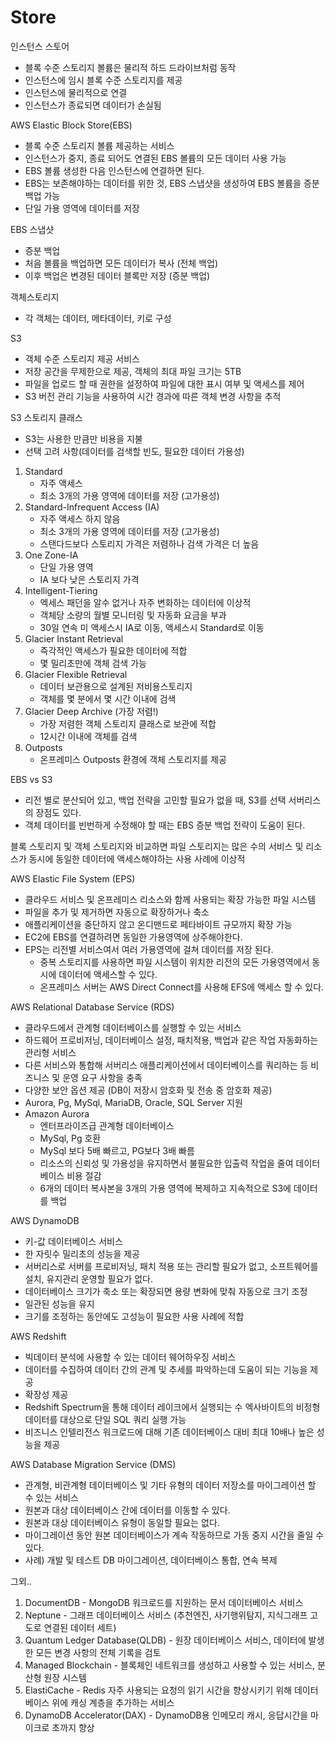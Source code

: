 # Store

인스턴스 스토어
- 블록 수준 스토리지 볼륨은 물리적 하드 드라이브처럼 동작
- 인스턴스에 임시 블록 수준 스토리지를 제공
- 인스턴스에 물리적으로 연결
- 인스턴스가 종료되면 데이터가 손실됨

AWS Elastic Block Store(EBS)
- 블록 수준 스토리지 볼륨 제공하는 서비스
- 인스턴스가 중지, 종료 되어도 연결된 EBS 볼륨의 모든 데이터 사용 가능
- EBS 볼륨 생성한 다음 인스턴스에 연결하면 된다.
- EBS는 보존해야하는 데이터를 위한 것, EBS 스냅샷을 생성하여 EBS 볼륨을 증분 백업 가능
- 단일 가용 영역에 데이터를 저장

EBS 스냅샷
- 증분 백업
- 처음 볼륨을 백업하면 모든 데이터가 복사 (전체 백업)
- 이후 백업은 변경된 데이터 블록만 저장 (증분 백업)

객체스토리지
- 각 객체는 데이터, 메타데이터, 키로 구성

S3
- 객체 수준 스토리지 제공 서비스
- 저장 공간을 무제한으로 제공, 객체의 최대 파일 크기는 5TB
- 파일을 업로드 할 때 권한을 설정하여 파일에 대한 표시 여부 및 액세스를 제어
- S3 버전 관리 기능을 사용하여 시간 경과에 따른 객체 변경 사항을 추적

S3 스토리지 클래스
- S3는 사용한 만큼만 비용을 지불
- 선택 고려 사항(데이터를 검색할 빈도, 필요한 데이터 가용성)
1.  Standard
    - 자주 액세스
    - 최소 3개의 가용 영역에 데이터를 저장 (고가용성)
2. Standard-Infrequent Access (IA)
    - 자주 액세스 하지 않음
    - 최소 3개의 가용 영역에 데이터를 저장 (고가용성)
    - 스탠다드보다 스토리지 가격은 저렴하나 검색 가격은 더 높음
3. One Zone-IA
    - 단일 가용 영역
    - IA 보다 낮은 스토리지 가격
4. Intelligent-Tiering
    - 엑세스 패던을 알수 없거나 자주 변화하는 데이터에 이상적
    - 객체당 소량의 월별 모니터링 및 자동화 요금을 부과
    - 30일 연속 미 액세스시 IA로 이동, 액세스시 Standard로 이동
5. Glacier Instant Retrieval
    - 즉각적인 액세스가 필요한 데이터에 적합
    - 몇 밀리초만에 객체 검색 가능
6. Glacier Flexible Retrieval
    - 데이터 보관용으로 설계된 저비용스토리지
    - 객체를 몇 분에서 몇 시간 이내에 검색
7. Glacier Deep Archive (가장 저렴!)
    - 가장 저렴한 객체 스토리지 클래스로 보관에 적합
    - 12시간 이내에 객체를 검색
8. Outposts
    - 온프레미스 Outposts 환경에 객체 스토리지를 제공

EBS vs S3
- 리전 별로 분산되어 있고, 백업 전략을 고민할 필요가 없을 때, S3를 선택 서버리스의 장점도 있다.
- 객체 데이터를 빈번하게 수정해야 할 때는 EBS 증분 백업 전략이 도움이 된다.

블록 스토리지 및 객체 스토리지와 비교하면 파일 스토리지는 많은 수의 서비스 및 리소스가 동시에 동일한 데이터에 액세스해야하는 사용 사례에 이상적

AWS Elastic File System (EPS)
- 클라우드 서비스 및 온프레미스 리소스와 함께 사용되는 확장 가능한 파일 시스템
- 파일을 추가 및 제거하면 자동으로 확장하거나 축소
- 애플리케이션을 중단하지 않고 온디맨드로 페타바이트 규모까지 확장 가능
- EC2에 EBS를 연결하려면 동일한 가용영역에 상주해야한다.
- EPS는 리전별 서비스여서 여러 가용영역에 걸쳐 데이터를 저장 된다.
  - 중복 스토리지를 사용하면 파일 시스템이 위치한 리전의 모든 가용영역에서 동시에 데이터에 액세스할 수 있다.
  - 온프레미스 서버는 AWS Direct Connect를 사용해 EFS에 액세스 할 수 있다.

AWS Relational Database Service (RDS)
- 클라우드에서 관계형 데이터베이스를 실행할 수 있는 서비스
- 하드웨어 프로비저닝, 데이터베이스 설정, 패치적용, 백업과 같은 작업 자동화하는 관리형 서비스
- 다른 서비스와 통합해 서버리스 애플리케이션에서 데이터베이스를 쿼리하는 등 비즈니스 및 운영 요구 사항을 충족
- 다양한 보안 옵션 제공 (DB이 저장시 암호화 및 전송 중 암호화 제공)
- Aurora, Pg, MySql, MariaDB, Oracle, SQL Server 지원
- Amazon Aurora
  - 엔터프라이즈급 관계형 데이터베이스
  - MySql, Pg 호환
  - MySql 보다 5배 빠르고, PG보다 3배 빠름
  - 리소스의 신뢰성 및 가용성을 유지하면서 불필요한 입출력 작업을 줄여 데이터베이스 비용 절감
  - 6개의 데이터 복사본을 3개의 가용 영역에 복제하고 지속적으로 S3에 데이터를 백업

AWS DynamoDB
- 키-값 데이터베이스 서비스
- 한 자릿수 밀리초의 성능을 제공
- 서버리스로 서버를 프로비저닝, 패치 적용 또는 관리할 필요가 없고, 소프트웨어를 설치, 유지관리 운영할 필요가 없다.
- 데이터베이스 크기가 축소 또는 확장되면 용량 변화에 맞춰 자동으로 크기 조정
- 일관된 성능을 유지
- 크기를 조정하는 동안에도 고성능이 필요한 사용 사례에 적합

AWS Redshift
- 빅데이터 분석에 사용할 수 있는 데이터 웨어하우징 서비스
- 데이터를 수집하여 데이터 간의 관계 및 추세를 파악하는데 도움이 되는 기능을 제공
- 확장성 제공
- Redshift Spectrum을 통해 데이터 레이크에서 실행되는 수 엑사바이트의 비정형 데이터를 대상으로 단일 SQL 쿼리 실행 가능
- 비즈니스 인텔리전스 워크로드에 대해 기존 데이터베이스 대비 최대 10배나 높은 성능을 제공

AWS Database Migration Service (DMS)
- 관계형, 비관계형 데이터베이스 및 기타 유형의 데이터 저장소를 마이그레이션 할 수 있는 서비스
- 원본과 대상 데이터베이스 간에 데이터를 이동할 수 있다.
- 원본과 대상 데이터베이스 유형이 동일할 필요는 없다.
- 마이그레이션 동안 원본 데이터베이스가 계속 작동하므로 가동 중지 시간을 줄일 수 있다.
- 사례) 개발 및 테스트 DB 마이그레이션, 데이터베이스 통합, 연속 복제

그외..
1. DocumentDB - MongoDB 워크로드를 지원하는 문서 데이터베이스 서비스
2. Neptune - 그래프 데이터베이스 서비스 (추천엔진, 사기행위탐지, 지식그래프 고도로 연결된 데이터 세트)
3. Quantum Ledger Database(QLDB) - 원장 데이터베이스 서비스, 데이터에 발생한 모든 변경 사항의 전체 기록을 검토
4. Managed Blockchain - 블록체인 네트워크를 생성하고 사용할 수 있는 서비스, 분산형 원장 시스템
5. ElastiCache - Redis 자주 사용되는 요청의 읽기 시간을 향상시키기 위해 데이터베이스 위에 캐싱 계층을 추가하는 서비스
6. DynamoDB Accelerator(DAX) - DynamoDB용 인메모리 캐시, 응답시간을 마이크로 초까지 향상